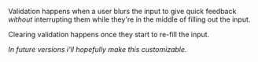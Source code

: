 Validation happens when a user blurs the input to give quick feedback _without_ interrupting them while they're in the middle of filling out the input.

Clearing validation happens once they start to re-fill the input.

_In future versions i'll hopefully make this customizable._
